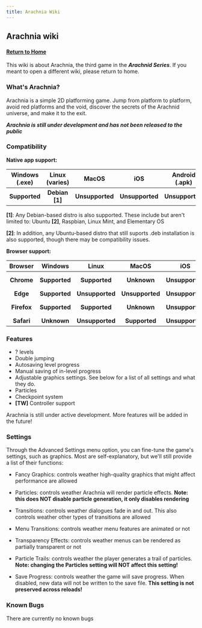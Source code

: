 ```yaml
---
title: Arachnia Wiki
---
```


## Arachnia wiki

#### [Return to Home](https://psychon-dev-studios.github.io/software/)

This wiki is about Arachnia, the third game in the ***Arachnid Series***. If you meant to open a different wiki, please return to home.

### What's Arachnia?
Arachnia is a simple 2D platforming game. Jump from platform to platform, avoid red platforms and the void, discover the secrets of the Arachnid universe, and make it to the exit.

***Arachnia is still under development and has not been released to the public***

### Compatibility
**Native app support:**

| **Windows (.exe)** | **Linux (varies)** | **MacOS** | **iOS** | **Android (.apk)** | **ChromeOS (.deb)** | **Raspbian 10 (.deb)**
:-------------: | :-------------: | :-------------: | :-------------: | :-------------: | :-------------: |  :-------------: | 
| **Supported** | **Debian [1]** | **Unsupported** | **Unsupported** | **Unsupported**  | **Linux only** | **Unsupported**

**[1]**: Any Debian-based distro is also supported. These include but aren't limited to: Ubuntu **[2]**, Raspbian, Linux Mint, and Elementary OS

**[2]**: In addition, any Ubuntu-based distro that still suports .deb installation is also supported, though there may be compatibility issues.

**Browser support:**

| Browser | **Windows** | **Linux** | **MacOS** | **iOS** | **Android** | **ChromeOS** | **Raspbian 10**
:-------------: | :-------------: | :-------------: | :-------------: | :-------------: | :-------------: | :-------------: |  :-------------: | 
|**Chrome** | **Supported** | **Supported** | **Unknown** | **Unsupported** | **Unsupported**  | **Supported** | **Chromium Only**
|**Edge** | **Supported** | **Unsupported** | **Unsupported** | **Unsupported** | **Unsupported**  | **Unsupported** | **Unsupported**
|**Firefox** | **Supported** | **Supported** | **Unknown** | **Unsupported** | **Unsupported**  | **Only with Linux** | **ESR Only**
|**Safari** | **Unknown** | **Unsupported** | **Supported** | **Unsupported** | **Unsupported**  | **Unsupported** | **Unsupported**

### Features
- ? levels
- Double jumping
- Autosaving level progress
- Manual saving of in-level progress
- Adjustable graphics settings. See below for a list of all settings and what they do.
- Particles
- Checkpoint system
- **[TW]** Controller support

Arachnia is still under active development. More features will be added in the future!

### Settings
Through the Advanced Settings menu option, you can fine-tune the game's settings, such as graphics. Most are self-explanatory, but we'll still provide a list of their functions:
- Fancy Graphics: controls weather high-quality graphics that might affect performance are allowed
- Particles: controls weather Arachnia will render particle effects. **Note: this does NOT disable particle generation, it only disables rendering**
- Transitions: controls weather dialogues fade in and out. This also controls weather other types of transitions are allowed
- Menu Transitions: controls weather menu features are animated or not
- Transparency Effects: controls weather menus can be rendered as partially transparent or not
- Particle Trails: controls weather the player generates a trail of particles. **Note: changing the Particles setting will NOT affect this setting!**

- Save Progress: controls weather the game will save progress. When disabled, new data will not be written to the save file. **This setting is not preserved across reloads!**


### Known Bugs

There are currently no known bugs